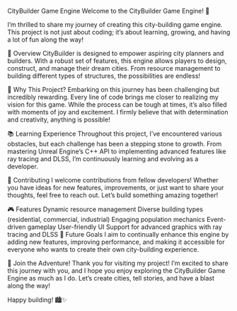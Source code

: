 CityBuilder Game Engine
Welcome to the CityBuilder Game Engine! 🎉

I’m thrilled to share my journey of creating this city-building game engine. This project is not just about coding; it’s about learning, growing, and having a lot of fun along the way!

🌟 Overview
CityBuilder is designed to empower aspiring city planners and builders. With a robust set of features, this engine allows players to design, construct, and manage their dream cities. From resource management to building different types of structures, the possibilities are endless!

🚀 Why This Project?
Embarking on this journey has been challenging but incredibly rewarding. Every line of code brings me closer to realizing my vision for this game. While the process can be tough at times, it’s also filled with moments of joy and excitement. I firmly believe that with determination and creativity, anything is possible!

📚 Learning Experience
Throughout this project, I’ve encountered various obstacles, but each challenge has been a stepping stone to growth. From mastering Unreal Engine’s C++ API to implementing advanced features like ray tracing and DLSS, I’m continuously learning and evolving as a developer.

🤝 Contributing
I welcome contributions from fellow developers! Whether you have ideas for new features, improvements, or just want to share your thoughts, feel free to reach out. Let’s build something amazing together!

🎮 Features
Dynamic resource management
Diverse building types (residential, commercial, industrial)
Engaging population mechanics
Event-driven gameplay
User-friendly UI
Support for advanced graphics with ray tracing and DLSS
📅 Future Goals
I aim to continually enhance this engine by adding new features, improving performance, and making it accessible for everyone who wants to create their own city-building experience.

🎉 Join the Adventure!
Thank you for visiting my project! I’m excited to share this journey with you, and I hope you enjoy exploring the CityBuilder Game Engine as much as I do. Let’s create cities, tell stories, and have a blast along the way!

Happy building! 🏙️✨


